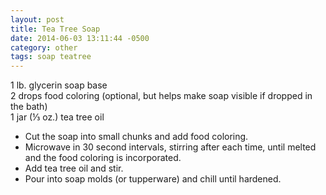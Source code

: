 ```yaml
---
layout: post
title: Tea Tree Soap
date: 2014-06-03 13:11:44 -0500
category: other
tags: soap teatree
---
```

1 lb. glycerin soap base  
2 drops food coloring (optional, but helps make soap visible if dropped in the bath)  
1 jar (⅓ oz.) tea tree oil  
<ul>
	<li>Cut the soap into small chunks and add food coloring.</li>
	<li>Microwave in 30 second intervals, stirring after each time, until melted and the food coloring is incorporated.</li>
	<li>Add tea tree oil and stir.</li>
	<li>Pour into soap molds (or tupperware) and chill until hardened.</li>
</ul>
